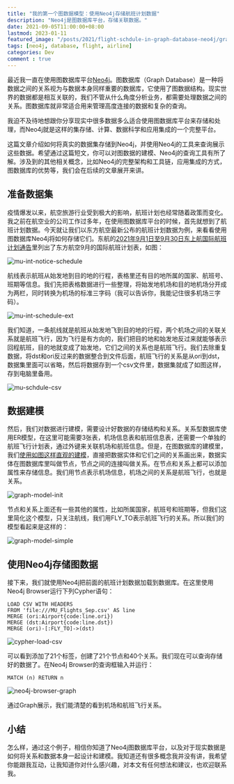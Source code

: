 ```yaml
---
title: "我的第一个图数据模型：使用Neo4j存储航班计划数据"
description: "Neo4j是图数据库平台，存储关联数据。"
date: 2021-09-05T11:00:00+08:00
lastmod: 2023-01-11
featured_image: "/posts/2021/flight-schdule-in-graph-database-neo4j/graph-db-bg.jpg"
tags: [neo4j, database, flight, airline]
categories: Dev
comment : true
---
```


最近我一直在使用图数据库平台[Neo4j](https://neo4j.com)。图数据库（Graph Database）是一种将数据之间的关系视为与数据本身同样重要的数据库，它使用了图数据结构。现实世界的数据都是相互关联的，我们不管从什么角度分析业务，都需要处理数据之间的关系。图数据库就非常适合用来管理高度连接的数据和复杂的查询。

我迫不及待地想跟你分享现实中很多数据多么适合使用图数据库平台来存储和处理，而Neo4j就是这样的集存储、计算、数据科学和应用集成的一个完整平台。

这篇文章介绍如何将真实的数据集存储到Neo4j，并使用Neo4j的工具来查询展示这些数据。希望通过这篇短文，你可以对图数据的建模、Neo4j的查询工具有所了解。涉及到的其他相关概念，比如Neo4j的完整架构和工具链，应用集成的方式，图数据库的优势等，我们会在后续的文章展开来讲。

## 准备数据集

疫情爆发以来，航空旅游行业受到极大的影响，航班计划也经常随着政策而变化。我之前在航空业的公司工作过多年，在使用图数据库平台的时候，首先就想到了航班计划数据。今天就让我们以东方航空最新公布的航班计划数据为例，来看看使用图数据库Neo4j将如何存储它们。东航的[2021年9月1日至9月30日东上航国际航班计划通告](http://www.ceair.com/about/jjgg2016/202108/t20210831_19747.html)里列出了东方航空9月的国际航班计划表，如图：

![mu-int-notice-schedule](/posts/2021/flight-schdule-in-graph-database-neo4j/mu-int-notice-schedule.png)

航线表示航班从始发地到目的地的行程，表格里还有目的地所属的国家、航班号、班期等信息。我们先把表格数据进行一些整理，将始发地机场和目的地机场分开成为两栏，同时转换为机场的标准三字码（我可以告诉你，我能记住很多机场三字码）。

![mu-int-schedule-ext](/posts/2021/flight-schdule-in-graph-database-neo4j/mu-int-schedule-ext.png)

我们知道，一条航线就是航班从始发地飞到目的地的行程，两个机场之间的关联关系就是航班飞行，因为飞行是有方向的，我们把目的地和始发地反过来就能够表示回程航班，目的地就变成了始发地，它们之间的关系也是航班飞行。我们去除重复数据，将dst和ori反过来的数据整合到文件后面，航班飞行的关系是从ori到dst，数据集里面可以省略，然后将数据存到一个csv文件里，数据集就成了如图这样，存到电脑里备用。

![mu-schdule-csv](/posts/2021/flight-schdule-in-graph-database-neo4j/mu-schdule-csv.png)

## 数据建模

然后，我们对数据进行建模，需要设计好数据的存储结构和关系。关系型数据库使用ER模型，在这里可能需要3张表，机场信息表和航班信息表，还需要一个单独的航班飞行计划表，通过外键来关联机场和航班信息。但是，在图数据库的建模里，我们[使用如图这样直观的建模](https://arrows.app)，直接把数据实体和它们之间的关系画出来，数据实体在图数据库里叫做节点，节点之间的连接叫做关系。在节点和关系上都可以添加属性来存储信息。我们用节点表示机场信息，机场之间的关系是航班飞行，也就是关系。

![graph-model-init](/posts/2021/flight-schdule-in-graph-database-neo4j/graph-model-init.png)

节点和关系上面还有一些其他的属性，比如所属国家，航班号和班期等，但我们这里简化这个模型，只关注航线，我们用FLY_TO表示航班飞行的关系。所以我们的模型看起来是这样的：

![graph-model-simple](/posts/2021/flight-schdule-in-graph-database-neo4j/graph-model-simple.png)

## 使用Neo4j存储图数据

接下来，我们就使用Neo4j把前面的航班计划数据加载到数据库。在这里使用Neo4j Browser运行下列Cypher语句：

```cypher
LOAD CSV WITH HEADERS
FROM 'file:///MU_Flights_Sep.csv' AS line
MERGE (ori:Airport{code:line.ori})
MERGE (dst:Airport{code:line.dst})
MERGE (ori)-[:FLY_TO]->(dst)
```

![cypher-load-csv](/posts/2021/flight-schdule-in-graph-database-neo4j/cypher-load-csv.png)

可以看到添加了21个标签，创建了21个节点和40个关系。我们现在可以查询存储好的数据了。在Neo4j Browser的查询框输入并运行：

```cypher
MATCH (n) RETURN n
```

![neo4j-browser-graph](/posts/2021/flight-schdule-in-graph-database-neo4j/neo4j-browser-graph.png)

通过Graph展示，我们能清楚的看到机场和航班飞行关系。

## 小结

怎么样，通过这个例子，相信你知道了Neo4j图数据库平台，以及对于现实数据是如何将关系和数据本身一起设计和建模。我知道还有很多概念我并没有讲，我希望你能跟我互动，让我知道你对什么感兴趣，对本文有任何想法和建议，也欢迎联系我。
